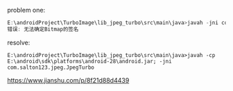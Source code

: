 problem one:
```java
E:\androidProject\TurboImage\lib_jpeg_turbo\src\main\java>javah -jni com.salton123.jpeg.JpegTurbo
错误: 无法确定Bitmap的签名
```
resolve:

```
E:\androidProject\TurboImage\lib_jpeg_turbo\src\main\java>javah -cp E:\android\sdk\platforms\android-28\android.jar; -jni com.salton123.jpeg.JpegTurbo

```

https://www.jianshu.com/p/8f21d88d4439